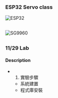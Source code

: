 ### ESP32 Servo class
![ESP32](https://github.com/jumbokh/esp32-class/blob/master/images/ESP32s-pinout.png)
##
![SG9960](https://www.jsumo.com/mg996r-servo-motor-digital-1701-65-B.jpg)
## 
### 11/29 Lab
#### Description
* 1. 實驗步驟
    * 系統建置
    * 程式庫安裝
 ##
